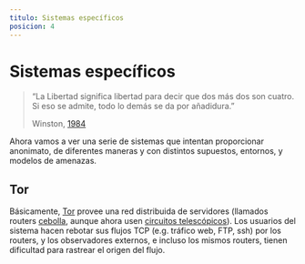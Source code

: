 ```yaml
---
titulo: Sistemas específicos
posicion: 4
---
```


Sistemas específicos
====================

> “La Libertad significa libertad para decir que dos más dos son cuatro. Si eso se admite, todo lo demás se da por añadidura.”
>
> Winston, [1984]

Ahora vamos a ver una serie de sistemas que intentan proporcionar anonimato, de diferentes maneras y con distintos supuestos,
entornos, y modelos de amenazas.

Tor
---

Básicamente, [Tor] provee una red distribuida de servidores (llamados routers [cebolla], aunque ahora usen [circuitos
telescópicos][circuitos]). Los usuarios del sistema hacen rebotar sus flujos TCP (e.g. tráfico web, FTP, ssh) por los routers, y
los observadores externos, e incluso los mismos routers, tienen dificultad para rastrear el origen del flujo.


[1984]: http://es.wikiquote.org/wiki/George_Orwell#De_1984
[Tor]: tor/
[cebolla]: /tecnologias/cebollas/
[circuitos]: /tecnologias/circuitos-telescopicos/

